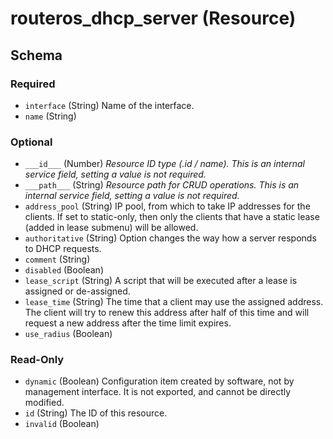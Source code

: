 # routeros_dhcp_server (Resource)




<!-- schema generated by tfplugindocs -->
## Schema

### Required

- `interface` (String) Name of the interface.
- `name` (String)

### Optional

- `___id___` (Number) <em>Resource ID type (.id / name). This is an internal service field, setting a value is not required.</em>
- `___path___` (String) <em>Resource path for CRUD operations. This is an internal service field, setting a value is not required.</em>
- `address_pool` (String) IP pool, from which to take IP addresses for the clients. If set to static-only, then only the clients that have a static lease (added in lease submenu) will be allowed.
- `authoritative` (String) Option changes the way how a server responds to DHCP requests.
- `comment` (String)
- `disabled` (Boolean)
- `lease_script` (String) A script that will be executed after a lease is assigned or de-assigned.
- `lease_time` (String) The time that a client may use the assigned address. The client will try to renew this address after half of this time and will request a new address after the time limit expires.
- `use_radius` (Boolean)

### Read-Only

- `dynamic` (Boolean) Configuration item created by software, not by management interface. It is not exported, and cannot be directly modified.
- `id` (String) The ID of this resource.
- `invalid` (Boolean)


